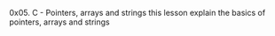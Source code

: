 0x05. C - Pointers, arrays and strings
this lesson explain the basics of pointers, arrays and strings
